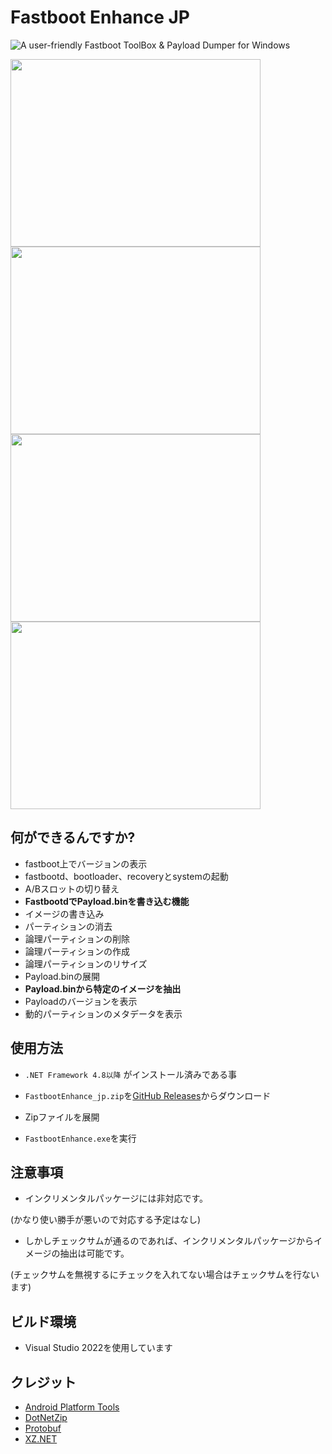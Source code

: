 # Fastboot Enhance JP

![A user-friendly **Fastboot ToolBox** & **Payload Dumper** for Windows](screenshots/Banner.png)

<img src="screenshots/ss1.png" width="400" height="300" /> <img src="screenshots/ss2.png" width="400" height="300" />
<img src="screenshots/ss3.png" width="400" height="300" /> <img src="screenshots/ss4.png" width="400" height="300" />

## 何ができるんですか?

- fastboot上でバージョンの表示
- fastbootd、bootloader、recoveryとsystemの起動
- A/Bスロットの切り替え
- **FastbootdでPayload.binを書き込む機能**
- イメージの書き込み
- パーティションの消去
- 論理パーティションの削除
- 論理パーティションの作成
- 論理パーティションのリサイズ
- Payload.binの展開
- **Payload.binから特定のイメージを抽出**
- Payloadのバージョンを表示
- 動的パーティションのメタデータを表示

## 使用方法

- `.NET Framework 4.8以降` がインストール済みである事

- `FastbootEnhance_jp.zip`を[GitHub Releases](https://github.com/reindex-ot/FastbootEnhance_jp/releases)からダウンロード
- Zipファイルを展開
- `FastbootEnhance.exe`を実行

## 注意事項

- インクリメンタルパッケージには非対応です。

(かなり使い勝手が悪いので対応する予定はなし)

- しかしチェックサムが通るのであれば、インクリメンタルパッケージからイメージの抽出は可能です。

(チェックサムを無視するにチェックを入れてない場合はチェックサムを行ないます)

## ビルド環境

- Visual Studio 2022を使用しています

## クレジット

- [Android Platform Tools](https://developer.android.com/studio/releases/platform-tools)
- [DotNetZip](https://github.com/haf/DotNetZip.Semverd)
- [Protobuf](https://github.com/protocolbuffers/protobuf)
- [XZ.NET](https://github.com/RomanBelkov/XZ.NET)

